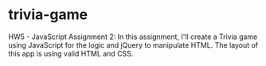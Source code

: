 # trivia-game
HW5 - JavaScript Assignment 2: In this assignment, I'll create a Trivia game using JavaScript for the logic and jQuery to manipulate HTML. The layout of this app is using valid HTML and CSS.
